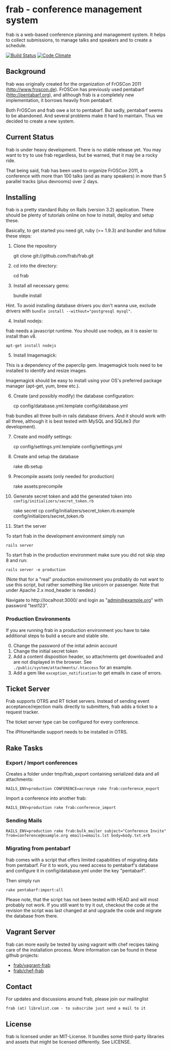 # frab - conference management system

frab is a web-based conference planning and management system.
It helps to collect submissions, to manage talks and speakers
and to create a schedule.

[![Build Status](https://travis-ci.org/frab/frab.svg?branch=master)](https://travis-ci.org/frab/frab)
[![Code Climate](https://codeclimate.com/github/frab/frab.png)](https://codeclimate.com/github/frab/frab)

## Background

frab was originally created for the organization of FrOSCon 2011 (http://www.froscon.de).
FrOSCon has previously used pentabarf (http://pentabarf.org), and although
frab is a completely new implementation, it borrows heavily from pentabarf.

Both FrOSCon and frab owe a lot to pentabarf. But sadly, pentabarf seems to
be abandoned. And several problems make it hard to maintain. Thus we decided
to create a new system.

## Current Status

frab is under heavy development. There is no stable release yet.
You may want to try to use frab regardless, but be warned, that it may
be a rocky ride.

That being said, frab has been used to organize FrOSCon 2011, a
conference with more than 100 talks (and as many speakers) in more
than 5 parallel tracks (plus devrooms) over 2 days.

## Installing

frab is a pretty standard Ruby on Rails (version 3.2) application.
There should be plenty of tutorials online on how to install,
deploy and setup these.

Basically, to get started you need git, ruby (>= 1.9.3) and bundler
and follow these steps:

1) Clone the repository

    git clone git://github.com/frab/frab.git

2) cd into the directory:

    cd frab

3) Install all necessary gems:

    bundle install

Hint. To avoid installing database drivers you don't wanna use, exclude
drivers with `bundle install --without="postgresql mysql"`.

4) Install nodejs:

frab needs a javascript runtime. You should use
nodejs, as it is easier to install than v8.

    apt-get install nodejs

5) Install Imagemagick:

This is a dependency of the paperclip gem. Imagemagick
tools need to be installed to identify and resize images.

Imagemagick should be easy to install using your OS's
preferred package manager (apt-get, yum, brew etc.).

6) Create (and possibly modify) the database configuration:

    cp config/database.yml.template config/database.yml

frab bundles all three built-in rails database drivers.
And it should work with all three, although it is best tested
with MySQL and SQLite3 (for development).

7) Create and modify settings:

    cp config/settings.yml.template config/settings.yml

8) Create and setup the database

    rake db:setup

9) Precompile assets (only needed for production)

    rake assets:precompile

10) Generate secret token and add the generated token into `config/initializers/secret_token.rb`

    rake secret
    cp config/initializers/secret_token.rb.example config/initializers/secret_token.rb

11) Start the server

To start frab in the development environment simply run

    rails server

To start frab in the production environment make sure you
did not skip step 8 and run:

    rails server -e production

(Note that for a "real" production environment you
probably do not want to use this script, but rather something
like unicorn or passenger. Note that under Apache 2.x
mod_header is needed.)

Navigate to http://localhost:3000/ and login as
"admin@example.org" with password "test123".

### Production Environments

If you are running frab in a production environment you have to
take additional steps to build a secure and stable site.

0. Change the password of the inital admin account
1. Change the initial secret token
2. Add a content disposition header, so attachments get downloaded and
are not displayed in the browser. See `./public/system/attachments/.htaccess` for an example.
3. Add a gem like `exception_notification` to get emails in case of errors.

## Ticket Server

Frab supports OTRS and RT ticket servers. Instead of sending
event acceptance/rejection mails directly to submitters, frab adds
a ticket to a request tracker.

The ticket server type can be configured for every conference.

The iPHoneHandle support needs to be installed in OTRS.

## Rake Tasks

### Export / Import conferences

Creates a folder under tmp/frab\_export containing serialized data and
all attachments:

    RAILS_ENV=production CONFERENCE=acronym rake frab:conference_export

Import a conference into another frab:

    RAILS_ENV=production rake frab:conference_import

### Sending Mails

    RAILS_ENV=production rake frab:bulk_mailer subject="Conference Invite" from=conference@example.org emails=emails.lst body=body.txt.erb

### Migrating from pentabarf

frab comes with a script that offers limited capabilities of
migrating data from pentabarf. For it to work, you need access
to pentabarf's database and configure it in config/database.yml
under the key "pentabarf".

Then simply run

    rake pentabarf:import:all

Please note, that the script has not been tested with HEAD
and will most probably not work. If you still want to try it
out, checkout the code at the revision the script was last
changed at and upgrade the code and migrate the database
from there.


## Vagrant Server

frab can more easily be tested by using vagrant with chef recipes taking care of the installation process.
More information can be found in these github projects:

* [frab/vagrant-frab](https://github.com/frab/vagrant-frab)
* [frab/chef-frab](https://github.com/frab/chef-frab)

## Contact

For updates and discussions around frab, please join our mailinglist

    frab (at) librelist.com - to subscribe just send a mail to it

## License

frab is licensed under an MIT-License. It bundles some
third-party libraries and assets that might be licensed
differently. See LICENSE.
